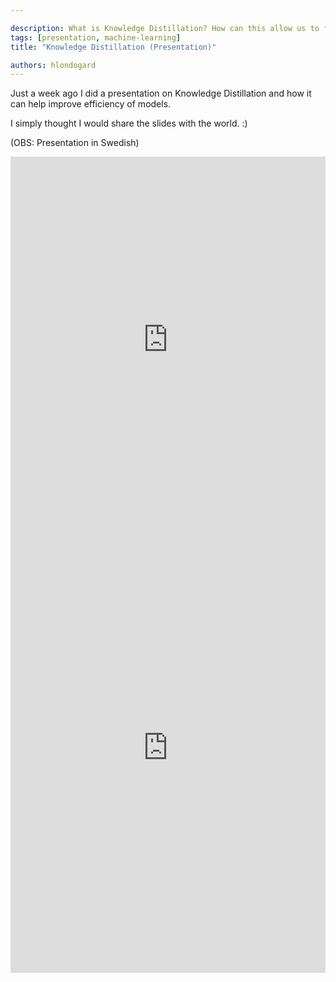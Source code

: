 ```yaml
---

description: What is Knowledge Distillation? How can this allow us to further utilize models and increase efficiency manifold?
tags: [presentation, machine-learning]
title: "Knowledge Distillation (Presentation)"

authors: hlondogard
---
```


Just a week ago I did a presentation on Knowledge Distillation and how it can help improve efficiency of models. 
<!--truncate-->

I simply thought I would share the slides with the world. :)

(OBS: Presentation in Swedish)
<iframe width="100%" height="586" src="https://www.youtube.com/embed/FUtuAHqPk6o" title="YouTube video player" frameborder="0" allow="accelerometer; autoplay; clipboard-write; encrypted-media; gyroscope; picture-in-picture" allowfullscreen></iframe>

<embed src="https://blog.londogard.com/assets/Knowledge%20Distillation.pdf" width="100%" height="720px" type="application/pdf"/>